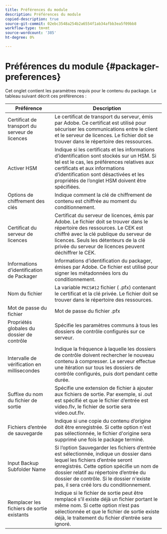 ```yaml
---
title: Préférences du module
description: Préférences du module
copied-description: true
source-git-commit: 02ebc3548a254b2a6554f1ab34afbb3ea5f09bb8
workflow-type: tm+mt
source-wordcount: '385'
ht-degree: 0%

---
```


# Préférences du module {#packager-preferences}

Cet onglet contient les paramètres requis pour le contenu du package. Le tableau suivant décrit ces préférences :

| Préférence | Description |
|--- |--- |
| Certificat de transport du serveur de licences | Le certificat de transport du serveur, émis par Adobe. Ce certificat est utilisé pour sécuriser les communications entre le client et le serveur de licences. Le fichier doit se trouver dans le répertoire des ressources. |
| Activer HSM | Indique si les certificats et les informations d’identification sont stockés sur un HSM. Si tel est le cas, les préférences relatives aux certificats et aux informations d’identification sont désactivées et les propriétés de l’onglet HSM doivent être spécifiées. |
| Options de chiffrement des clés | Indique comment la clé de chiffrement de contenu est chiffrée au moment du conditionnement. |
| Certificat du serveur de licences | Certificat du serveur de licences, émis par Adobe. Le fichier doit se trouver dans le répertoire des ressources. Le CEK est chiffré avec la clé publique du serveur de licences. Seuls les détenteurs de la clé privée du serveur de licences peuvent déchiffrer le CEK. |
| Informations d’identification de Packager | Informations d’identification du packager, émises par Adobe. Ce fichier est utilisé pour signer les métadonnées lors du conditionnement. |
| Nom du fichier | La variable `PKCS#12` fichier ( .pfx) contenant le certificat et la clé privée. Le fichier doit se trouver dans le répertoire des ressources. |
| Mot de passe du fichier | Mot de passe du fichier .pfx |
| Propriétés globales du dossier de contrôle | Spécifie les paramètres communs à tous les dossiers de contrôle configurés sur ce serveur. |
| Intervalle de vérification en millisecondes | Indique la fréquence à laquelle les dossiers de contrôle doivent rechercher le nouveau contenu à compresser. Le serveur effectue une itération sur tous les dossiers de contrôle configurés, puis dort pendant cette durée. |
| Suffixe du nom du fichier de sortie | Spécifie une extension de fichier à ajouter aux fichiers de sortie. Par exemple, si .out est spécifié et que le fichier d’entrée est video.flv, le fichier de sortie sera video.out.flv. |
| Fichiers d’entrée de sauvegarde | Indique si une copie du contenu d’origine doit être enregistrée. Si cette option n&#39;est pas sélectionnée, le fichier d&#39;origine sera supprimé une fois le package terminé. |
| Input Backup Subfolder Name | Si l’option Sauvegarder les fichiers d’entrée est sélectionnée, indique un dossier dans lequel les fichiers d’entrée seront enregistrés. Cette option spécifie un nom de dossier relatif au répertoire d’entrée du dossier de contrôle. Si le dossier n&#39;existe pas, il sera créé lors du conditionnement. |
| Remplacer les fichiers de sortie existants | Indique si le fichier de sortie peut être remplacé s’il existe déjà un fichier portant le même nom. Si cette option n’est pas sélectionnée et que le fichier de sortie existe déjà, le traitement du fichier d’entrée sera ignoré. |
